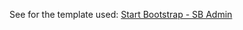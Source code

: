 See for the template used: [Start Bootstrap - SB Admin](https://startbootstrap.com/template-overviews/sb-admin/)

